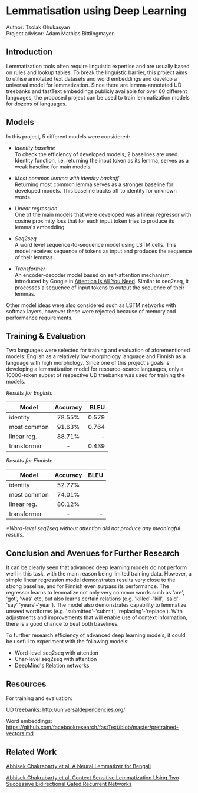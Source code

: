 # Lemmatisation using Deep Learning

Author: Tsolak Ghukasyan\
Project advisor: Adam Mathias Bittlingmayer

## Introduction

Lemmatization tools often require linguistic expertise and are usually based on rules and lookup tables. To break the linguistic barrier, this project aims to utilise annotated text datasets and word embeddings and develop a universal model for lemmatization. Since there are lemma-annotated UD treebanks and fastText embeddings publicly available for over 60 different languages, the proposed project can be used to train lemmatization models for dozens of languages.

## Models

In this project, 5 different models were considered:

- _Identity baseline_\
To check the efficiency of developed models, 2 baselines are used. Identity function, i.e. returning the input token as its lemma, serves as a weak baseline for main models.

- _Most common lemma with identity backoff_\
Returning most common lemma serves as a stronger baseline for developed models. This baseline backs off to identity for unknown words.

- _Linear regression_\
One of the main models that were developed was a linear regressor with cosine proximity loss that for each input token tries to produce its lemma's embedding.  

- _Seq2seq_\
A word level sequence-to-sequence model using LSTM cells. This model receives sequence of tokens as input and produces the sequence of their lemmas.

- _Transformer_\
An encoder-decoder model based on self-attention mechanism, introduced by Google in [Attention Is All You Need](https://arxiv.org/abs/1706.03762). Similar to seq2seq, it processes a sequence of input tokens to output the sequence of their lemmas.

Other model ideas were also considered such as LSTM networks with softmax layers, however these were rejected because of memory and performance requirements.

## Training & Evaluation

Two languages were selected for training and evaluation of aforementioned models: English as a relatively low-morphology language and Finnish as a language with high morphology. Since one of this project's goals is developing a lemmatization model for resource-scarce languages, only a 10000-token subset of respective UD treebanks was used for training the models.

_Results for English:_

| Model       | Accuracy | BLEU |
|-------------|:--------:|-----:|
| identity    |  78.55%  |  0.579  |
| most common |  91.63%  |  0.764  |
| linear reg. |  88.71%  | -    |
| transformer |    -     |  0.439  |

_Results for Finnish:_

| Model       | Accuracy | BLEU |
|-------------|:--------:|-----:|
| identity    |  52.77%  |      |
| most common |  74.01%  |      |
| linear reg. |  80.12%  |      |
| transformer |    -     |   -  |

_*Word-level seq2seq without attention did not produce any meaningful results._

## Conclusion and Avenues for Further Research

It can be clearly seen that advanced deep learning models do not perform well in this task, with the main reason being limited training data. However, a simple linear regression model demonstrates results very close to the strong baseline, and for Finnish even surpass its performance. The regressor learns to lemmatize not only very common words such as 'are', 'got', 'was' etc, but also learns certain relations (e.g. 'killed'-'kill', 'said'-'say'  'years'-'year'). The model also demonstrates capability to lemmatize unseed wordforms (e.g. 'submitted'-'submit', 'replacing'-'replace'). With adjustments and improvements that will enable use of context information, there is a good chance to beat both baselines.

To further research efficiency of advanced deep learning models, it could be useful to experiment with the following models:
- Word-level seq2seq with attention
- Char-level seq2seq with attention
- DeepMind's Relation networks

## Resources

For training and evaluation:

UD treebanks: http://universaldependencies.org/

Word embeddings: https://github.com/facebookresearch/fastText/blob/master/pretrained-vectors.md 

## Related Work

[Abhisek Chakrabarty et al. A Neural Lemmatizer for Bengali](https://pdfs.semanticscholar.org/12c6/1ee4f804d4007fc12cfd0d13ba260c051e48.pdf)

[Abhisek Chakrabarty et al. Context Sensitive Lemmatization Using Two Successive Bidirectional Gated Recurrent Networks](http://www.aclweb.org/anthology/P17-1136)

